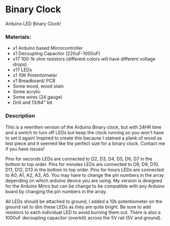 # Binary Clock
Arduino LED Binary Clock!

### Materials:
- x1 Arduino based Mircocontroller
- x1 Decoupling Capacitor (220uF-1000uF)
- x17 100-1k ohm resistors (different colors will have different voltage drops)
- x17 LEDs
- x1 10K Potentiometer
- x1 Breadboard/ PCB
- Some wood, wood stain
- Some acrylic
- Some wires (24 gauge)
- Drill and 13/64" bit
  
### Description
This is a rewritten version of the Arduino Binary clock, but with 24HR time and a switch to turn off LEDs but keep the clock running so you won't have to set it again! Inspired to create this because I stained a plank of wood as test piece and it seemed like the perfect size for a binary clock. Contact me if you have issues!

Pins for seconds LEDs are connected to D2, D3, D4, D5, D6, D7 in the bottom to top order. 
Pins for minutes LEDs are connected to D8, D9, D10, D11, D12, D13 in the bottom to top order.
Pins for hours LEDs are connected to A0, A1, A2, A3, A5. You may have to change the pin numbers in the array depending on which arduino device you are using. My version is designed for the Arduino Mirco but can be change to be compatible with any Arduino board by changing the pin numbers in the array. 

All LEDs should be attached to ground, I added a 10k potentiometer on the ground rail to dim these LEDs as they are quite bright. Be sure to add resistors to each individual LED to avoid burning them out. There is also a 1000uF decoupling capacitor (overkill) across the 5V rail (5V and ground).
